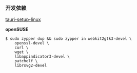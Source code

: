 ### 开发依赖
[tauri-setup-linux](https://tauri.studio/en/docs/getting-started/setup-linux/)

**openSUSE**
```
$ sudo zypper dup && sudo zypper in webkit2gtk3-devel \
    openssl-devel \
    curl \
    wget \
    libappindicator3-devel \
    patchelf \
    librsvg2-devel
```



